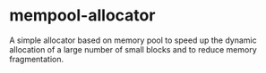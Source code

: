 # mempool-allocator
A simple allocator based on memory pool to speed up the dynamic allocation of a large number of small blocks and to reduce memory fragmentation.
